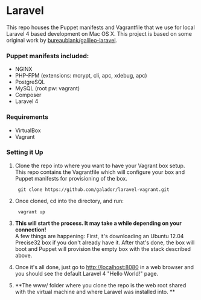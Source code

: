 # Laravel

This repo houses the Puppet manifests and Vagrantfile that we use for local Laravel 4 based development on Mac OS X. This project is based on some original work by [bureaublank/galileo-laravel](https://github.com/bureaublank/galileo-laravel).

### Puppet manifests included:
- NGINX
- PHP-FPM (extensions: mcrypt, cli, apc, xdebug, apc)
- PostgreSQL
- MySQL (root pw: vagrant)
- Composer
- Laravel 4

### Requirements
- VirtualBox
- Vagrant


### Setting it Up

1. Clone the repo into where you want to have your Vagrant box setup. This repo contains the Vagrantfile which will configure your box and Puppet manifests for provisioning of the box.

		git clone https://github.com/galador/laravel-vagrant.git
		
2. Once cloned, cd into the directory, and run:
		
		vagrant up
		
3. **This will start the process. It may take a while depending on your connection!**   
A few things are happening: First, it's downloading an Ubuntu 12.04 Precise32 box if you don't already have it. After that's done, the box will boot and Puppet will provision the empty box with the stack described above. 

4. Once it's all done, just go to [http://localhost:8080](http://localhost:8080) in a web browser and you should see the default Laravel 4 "Hello World!" page. 

5. **The www/ folder where you clone the repo is the web root shared with the virtual machine and where Laravel was installed into. **
